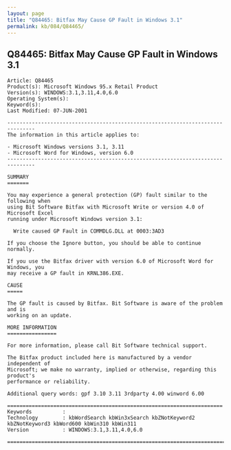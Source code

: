 ```yaml
---
layout: page
title: "Q84465: Bitfax May Cause GP Fault in Windows 3.1"
permalink: kb/084/Q84465/
---
```


## Q84465: Bitfax May Cause GP Fault in Windows 3.1

	Article: Q84465
	Product(s): Microsoft Windows 95.x Retail Product
	Version(s): WINDOWS:3.1,3.11,4.0,6.0
	Operating System(s): 
	Keyword(s): 
	Last Modified: 07-JUN-2001
	
	-------------------------------------------------------------------------------
	The information in this article applies to:
	
	- Microsoft Windows versions 3.1, 3.11 
	- Microsoft Word for Windows, version 6.0 
	-------------------------------------------------------------------------------
	
	SUMMARY
	=======
	
	You may experience a general protection (GP) fault similar to the following when
	using Bit Software Bitfax with Microsoft Write or version 4.0 of Microsoft Excel
	running under Microsoft Windows version 3.1:
	
	  Write caused GP Fault in COMMDLG.DLL at 0003:3AD3
	
	If you choose the Ignore button, you should be able to continue normally.
	
	If you use the Bitfax driver with version 6.0 of Microsoft Word for Windows, you
	may receive a GP fault in KRNL386.EXE.
	
	CAUSE
	=====
	
	The GP fault is caused by Bitfax. Bit Software is aware of the problem and is
	working on an update.
	
	MORE INFORMATION
	================
	
	For more information, please call Bit Software technical support.
	
	The Bitfax product included here is manufactured by a vendor independent of
	Microsoft; we make no warranty, implied or otherwise, regarding this product's
	performance or reliability.
	
	Additional query words: gpf 3.10 3.11 3rdparty 4.00 winword 6.00
	
	======================================================================
	Keywords          :  
	Technology        : kbWordSearch kbWin3xSearch kbZNotKeyword2 kbZNotKeyword3 kbWord600 kbWin310 kbWin311
	Version           : WINDOWS:3.1,3.11,4.0,6.0
	
	=============================================================================
	

